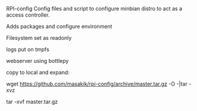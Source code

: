 RPI-config
Config files and script to configure minbian distro to act as a access controller.

Adds packages and configure environment

Filesystem set as readonly

logs put on tmpfs

webserver using bottlepy

copy to local and expand:
 
wget https://github.com/masakik/rpi-config/archive/master.tar.gz -O -|tar -xvz

tar -xvf master.tar.gz
